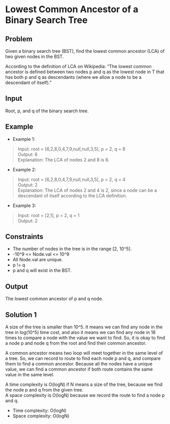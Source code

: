 # Lowest Common Ancestor of a Binary Search Tree

## Problem

Given a binary search tree (BST), find the lowest common ancestor (LCA) of two given nodes in the BST.

According to the definition of LCA on Wikipedia: “The lowest common ancestor is defined between two nodes p and q as the lowest node in T that has both p and q as descendants (where we allow a node to be a descendant of itself).”

## Input

Root, p, and q of the binary search tree.

## Example

- Example 1:

>Input: root = [6,2,8,0,4,7,9,null,null,3,5], p = 2, q = 8  
Output: 6  
Explanation: The LCA of nodes 2 and 8 is 6.  

- Example 2:

>Input: root = [6,2,8,0,4,7,9,null,null,3,5], p = 2, q = 4  
Output: 2  
Explanation: The LCA of nodes 2 and 4 is 2, since a node can be a descendant of itself according to the LCA definition.  

- Example 3:

>Input: root = [2,1], p = 2, q = 1  
Output: 2

## Constraints

- The number of nodes in the tree is in the range [2, 10^5].
- -10^9 <= Node.val <= 10^9
- All Node.val are unique.
- p != q
- p and q will exist in the BST.

## Output

The lowest common ancestor of p and q node.

## Solution 1

A size of the tree is smaller than 10^5. It means we can find any node in the tree
in log(10^5) time cost, and also it means we can find any node in 18 times to compare
a node with the value we want to find. So, it is okay to find a node p and node q from
the root and find their common ancestor.  

A common ancestor means two loop will meet together in the same level of a tree.
So, we can record to route to find each node p and q, and compare them to find a
common ancestor. Because all the nodes have a unique value, we can find a common
ancestor if both route contains the same value in the same level.

A time complexity is O(logN) if N means a size of the tree, because we find the node p and q from the given tree.  
A space complexity is O(logN) because we record the route to find a node p and q.

- Time complexity: O(logN)
- Space complexity: O(logN)

